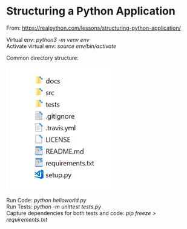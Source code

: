 # Structuring a Python Application

From: https://realpython.com/lessons/structuring-python-application/

Virtual env: _python3 -m venv env_ <br>
Activate virtual env:  _source env/bin/activate_

Common directory structure: <br>

![image info](./Screenshot%20from%202020-06-10%2016-39-19.png)


Run Code: _python helloworld.py_<br>
Run Tests: _python -m unittest tests.py_<br>
Capture dependencies for both tests and code: _pip freeze > requirements.txt_
     
